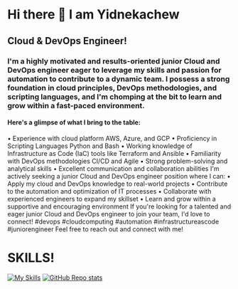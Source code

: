 # Hi there 👋 I am Yidnekachew
## Cloud & DevOps Engineer!
### I'm a highly motivated and results-oriented junior Cloud and DevOps engineer eager to leverage my skills and passion for automation to contribute to a dynamic team.  I possess a strong foundation in cloud principles, DevOps methodologies, and scripting languages, and I'm chomping at the bit to learn and grow within a fast-paced environment.
#### Here's a glimpse of what I bring to the table:
 • Experience with cloud platform AWS, Azure, and GCP
 • Proficiency in Scripting Languages Python and Bash
 • Working knowledge of Infrastructure as Code (IaC) tools like Terraform and Ansible
 • Familiarity with DevOps methodologies CI/CD and Agile
 • Strong problem-solving and analytical skills
 • Excellent communication and collaboration abilities
I'm actively seeking a junior Cloud and DevOps engineer position where I can:
 • Apply my cloud and DevOps knowledge to real-world projects
 • Contribute to the automation and optimization of IT processes
 • Collaborate with experienced engineers to expand my skillset
 • Learn and grow within a supportive and encouraging environment
If you're looking for a talented and eager junior Cloud and DevOps engineer to join your team, I'd love to connect!
#devops #cloudcomputing #automation #infrastructureascode #juniorengineer
Feel free to reach out and connect with me!

# SKILLS!
[![My Skills](https://skillicons.dev/icons?i=aws,azure,gcp,docker,kubernetes,jenkins,ansible,terraform,gradle,npm,maven,grafana,git,cs,java,python,bash,js,dotnet,visualstudio,nginx,vim,nano,vscode,prometheus&perline=8)](https://skillicons.dev)
[![GitHub Repo stats](https://github-readme-stats.vercel.app/api?username=YidnekachewTefera&show_icons=true)](https://github.com/anuraghazra/github-readme-stats)

<!--
**YidnekachewTefera/YidnekachewTefera** is a ✨ _special_ ✨ repository because its `README.md` (this file) appears on your GitHub profile.

Here are some ideas to get you started:

- 🔭 I’m currently working on ...
- 🌱 I’m currently learning ...
- 👯 I’m looking to collaborate on ...
- 🤔 I’m looking for help with ...
- 💬 Ask me about ...
- 📫 How to reach me: ...
- 😄 Pronouns: ...
- ⚡ Fun fact: ...
-->
